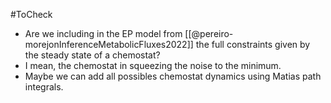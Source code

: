 #ToCheck 

- Are we including in the EP model from [[@pereiro-morejonInferenceMetabolicFluxes2022]] the full constraints given by the steady state of a chemostat?
- I mean, the chemostat in squeezing the noise to the minimum.
- Maybe we can add all possibles chemostat dynamics using Matias path integrals.